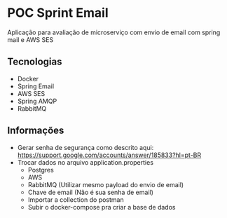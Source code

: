 # POC Sprint Email

Aplicação para avaliação de microserviço com envio de email com spring mail e AWS SES

## Tecnologias
- Docker
- Spring Email
- AWS SES
- Spring AMQP
- RabbitMQ

## Informações
- Gerar senha de segurança como descrito aqui: https://support.google.com/accounts/answer/185833?hl=pt-BR
- Trocar dados no arquivo application.properties
  - Postgres
  - AWS
  - RabbitMQ (Utilizar mesmo payload do envio de email)
  - Chave de email (Não é sua senha de email)
  - Importar a collection do postman
  - Subir o docker-compose pra criar a base de dados

